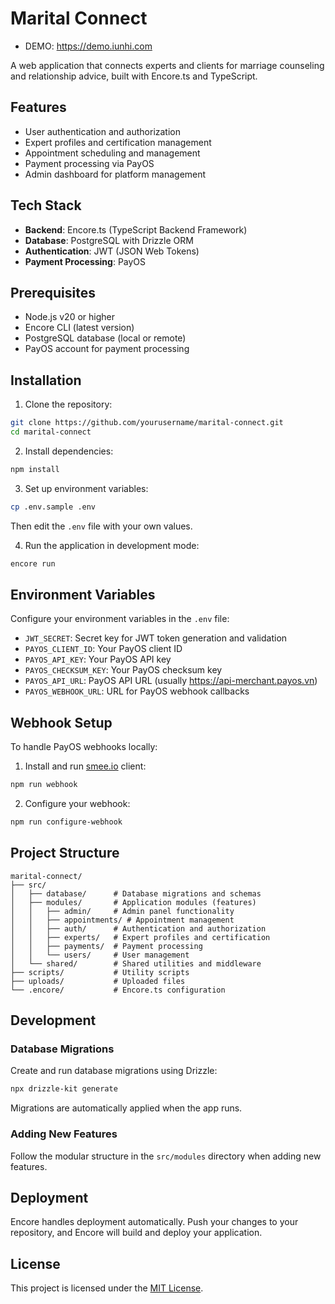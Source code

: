 # Marital Connect

- DEMO: https://demo.iunhi.com

A web application that connects experts and clients for marriage counseling and relationship advice, built with Encore.ts and TypeScript.

## Features

- User authentication and authorization
- Expert profiles and certification management
- Appointment scheduling and management
- Payment processing via PayOS
- Admin dashboard for platform management

## Tech Stack

- **Backend**: Encore.ts (TypeScript Backend Framework)
- **Database**: PostgreSQL with Drizzle ORM
- **Authentication**: JWT (JSON Web Tokens)
- **Payment Processing**: PayOS

## Prerequisites

- Node.js v20 or higher
- Encore CLI (latest version)
- PostgreSQL database (local or remote)
- PayOS account for payment processing

## Installation

1. Clone the repository:
```bash
git clone https://github.com/yourusername/marital-connect.git
cd marital-connect
```

2. Install dependencies:
```bash
npm install
```

3. Set up environment variables:
```bash
cp .env.sample .env
```
Then edit the `.env` file with your own values.

4. Run the application in development mode:
```bash
encore run
```

## Environment Variables

Configure your environment variables in the `.env` file:

- `JWT_SECRET`: Secret key for JWT token generation and validation
- `PAYOS_CLIENT_ID`: Your PayOS client ID
- `PAYOS_API_KEY`: Your PayOS API key
- `PAYOS_CHECKSUM_KEY`: Your PayOS checksum key
- `PAYOS_API_URL`: PayOS API URL (usually https://api-merchant.payos.vn)
- `PAYOS_WEBHOOK_URL`: URL for PayOS webhook callbacks

## Webhook Setup

To handle PayOS webhooks locally:

1. Install and run [smee.io](https://smee.io/) client:
```bash
npm run webhook
```

2. Configure your webhook:
```bash
npm run configure-webhook
```

## Project Structure

```
marital-connect/
├── src/
│   ├── database/      # Database migrations and schemas
│   ├── modules/       # Application modules (features)
│   │   ├── admin/     # Admin panel functionality
│   │   ├── appointments/ # Appointment management
│   │   ├── auth/      # Authentication and authorization
│   │   ├── experts/   # Expert profiles and certification
│   │   ├── payments/  # Payment processing
│   │   └── users/     # User management
│   └── shared/        # Shared utilities and middleware
├── scripts/           # Utility scripts
├── uploads/           # Uploaded files
└── .encore/           # Encore.ts configuration
```

## Development

### Database Migrations

Create and run database migrations using Drizzle:

```bash
npx drizzle-kit generate
```

Migrations are automatically applied when the app runs.

### Adding New Features

Follow the modular structure in the `src/modules` directory when adding new features.

## Deployment

Encore handles deployment automatically. Push your changes to your repository, and Encore will build and deploy your application.

## License

This project is licensed under the [MIT License](LICENSE).
